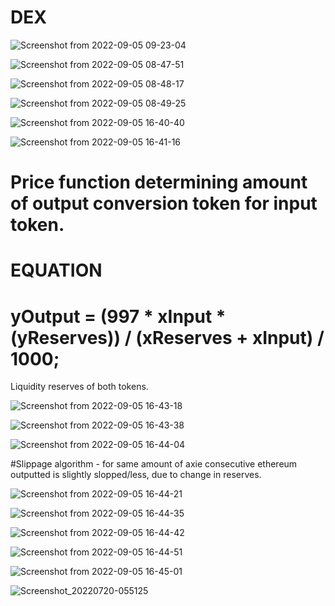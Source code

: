 # DEX 



![Screenshot from 2022-09-05 09-23-04](https://user-images.githubusercontent.com/3880512/188358181-ff8c90a0-deaf-4704-991a-e3c444466824.png)




![Screenshot from 2022-09-05 08-47-51](https://user-images.githubusercontent.com/3880512/188354396-ab95b885-31e2-4292-ae5c-4742316d94d9.png)





![Screenshot from 2022-09-05 08-48-17](https://user-images.githubusercontent.com/3880512/188354416-fd8bd3c6-8068-4083-9382-4ea618018a96.png)





![Screenshot from 2022-09-05 08-49-25](https://user-images.githubusercontent.com/3880512/188354455-6ee91e73-20c2-4e33-bd49-e1993bea8880.png)




![Screenshot from 2022-09-05 16-40-40](https://user-images.githubusercontent.com/3880512/188438772-d4796062-96ac-4505-9a8a-47ab8095c05e.png)



![Screenshot from 2022-09-05 16-41-16](https://user-images.githubusercontent.com/3880512/188438806-636bb08d-b022-4d3f-827c-6ea4746c3b84.png)




# Price function determining amount of output conversion token for input token.

# EQUATION 
# yOutput = (997 * xInput * (yReserves)) / (xReserves + xInput) / 1000;
  Liquidity reserves of both tokens. 


![Screenshot from 2022-09-05 16-43-18](https://user-images.githubusercontent.com/3880512/188438822-884da94f-7ea2-4102-94cb-61438935d713.png)



![Screenshot from 2022-09-05 16-43-38](https://user-images.githubusercontent.com/3880512/188438840-0dd32af8-10e4-4c16-bfbd-bcdb7fa44a07.png)



![Screenshot from 2022-09-05 16-44-04](https://user-images.githubusercontent.com/3880512/188438864-ff957298-e175-4547-8ef8-0061b97d41d8.png)


#Slippage algorithm - for same amount of axie consecutive ethereum outputted is slightly slopped/less, due to change in reserves.  



![Screenshot from 2022-09-05 16-44-21](https://user-images.githubusercontent.com/3880512/188438891-843718fa-1448-4d02-b89d-ab9e5c46235f.png)



![Screenshot from 2022-09-05 16-44-35](https://user-images.githubusercontent.com/3880512/188438915-f5013f40-a587-4fb4-b650-3893b76ef215.png)



![Screenshot from 2022-09-05 16-44-42](https://user-images.githubusercontent.com/3880512/188438946-a490b965-27d3-4fcc-8299-e1c3f2ea0bc4.png)



![Screenshot from 2022-09-05 16-44-51](https://user-images.githubusercontent.com/3880512/188438970-8159e067-40ca-4670-ad2b-68bab344d1bf.png)



![Screenshot from 2022-09-05 16-45-01](https://user-images.githubusercontent.com/3880512/188438997-15fe6fc6-05f1-48a4-a5a2-88a9656f76d7.png)



![Screenshot_20220720-055125](https://user-images.githubusercontent.com/3880512/187183076-e7a14f25-f227-49f2-9abb-fb3858b46951.png)







